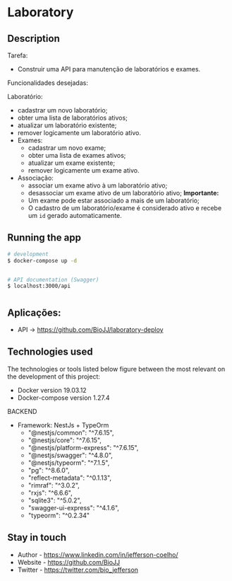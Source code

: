 # Laboratory

## Description

Tarefa:

- Construir uma API para manutenção de laboratórios e exames.

Funcionalidades desejadas:

Laboratório:

- cadastrar um novo laboratório;
- obter uma lista de laboratórios ativos;
- atualizar um laboratório existente;
- remover logicamente um laboratório ativo.
- Exames:
  - cadastrar um novo exame;
  - obter uma lista de exames ativos;
  - atualizar um exame existente;
  - remover logicamente um exame ativo.
- Associação:
  - associar um exame ativo à um laboratório ativo;
  - desassociar um exame ativo de um laboratório ativo;
    **Importante:**
  - Um exame pode estar associado a mais de um laboratório;
  - O cadastro de um laboratório/exame é considerado ativo e recebe um `id` gerado automaticamente.

## Running the app

```bash
# development
$ docker-compose up -d


# API documentation (Swagger)
$ localhost:3000/api


```

#

## Aplicações:

- API -> https://github.com/BioJJ/laboratory-deploy

## Technologies used

The technologies or tools listed below figure between the most relevant on the development of this project:

- Docker version 19.03.12
- Docker-compose version 1.27.4

BACKEND

- Framework: NestJs + TypeOrm
  - "@nestjs/common": "^7.6.15",
  - "@nestjs/core": "^7.6.15",
  - "@nestjs/platform-express": "^7.6.15",
  - "@nestjs/swagger": "^4.8.0",
  - "@nestjs/typeorm": "^7.1.5",
  - "pg": "^8.6.0",
  - "reflect-metadata": "^0.1.13",
  - "rimraf": "^3.0.2",
  - "rxjs": "^6.6.6",
  - "sqlite3": "^5.0.2",
  - "swagger-ui-express": "^4.1.6",
  - "typeorm": "^0.2.34"

## Stay in touch

- Author - https://www.linkedin.com/in/jefferson-coelho/
- Website - https://github.com/BioJJ
- Twitter - https://twitter.com/bio_jefferson
